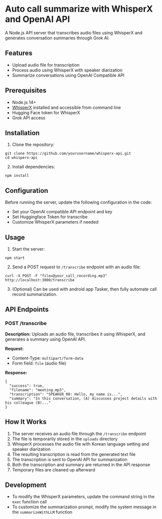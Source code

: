 # Auto call summarize with WhisperX and OpenAI API

A Node.js API server that transcribes audio files using WhisperX and generates conversation summaries through Grok AI.

## Features

- Upload audio file for transcription
- Process audio using WhisperX with speaker diarization
- Summarize conversations using OpenAI Compatible API
  

## Prerequisites

- Node.js 14+
- [WhisperX](https://github.com/m-bain/whisperX) installed and accessible from command line
- Hugging Face token for WhisperX
- Grok API access

## Installation

1. Clone the repository:
```
git clone https://github.com/yourusername/whisperx-api.git
cd whisperx-api
```

2. Install dependencies:
```
npm install
```

## Configuration

Before running the server, update the following configuration in the code:

- Set your OpenAI compatible API endpoint and key
- Set Huggingface Token for transcribe
- Customize WhisperX parameters if needed

## Usage

1. Start the server:
```
npm start
```

2. Send a POST request to `/transcribe` endpoint with an audio file:
```
curl -X POST -F "file=@your_call_recording.mp3" http://localhost:3000/transcribe
```

3. (Optional) Can be used with android app Tasker, then fully automate call record summarization.

## API Endpoints

### POST /transcribe

**Description:** Uploads an audio file, transcribes it using WhisperX, and generates a summary using OpenAI API.

**Request:**
- Content-Type: `multipart/form-data`
- Form field: `file` (audio file)

**Response:**
```
{
  "success": true,
  "filename": "meeting.mp3",
  "transcription": "SPEAKER_00: Hello, my name is...",
  "summary": "In this conversation, (A) discusses project details with his colleague (B)..."
}
```

## How It Works

1. The server receives an audio file through the `/transcribe` endpoint
2. The file is temporarily stored in the `uploads` directory
3. WhisperX processes the audio file with Korean language setting and speaker diarization
4. The resulting transcription is read from the generated text file
5. The transcription is sent to OpenAI API for summarization
6. Both the transcription and summary are returned in the API response
7. Temporary files are cleaned up afterward

## Development

- To modify the WhisperX parameters, update the command string in the `exec` function call
- To customize the summarization prompt, modify the system message in the `summarizeWithLLM` function


